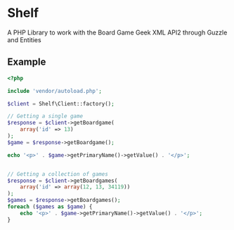 # Shelf

A PHP Library to work with the Board Game Geek XML API2 through Guzzle and Entities

## Example

```php
<?php

include 'vendor/autoload.php';

$client = Shelf\Client::factory();

// Getting a single game
$response = $client->getBoardgame(
    array('id' => 13)
);
$game = $response->getBoardgame();

echo '<p>' . $game->getPrimaryName()->getValue() . '</p>';


// Getting a collection of games
$response = $client->getBoardgames(
    array('id' => array(12, 13, 34119))
);
$games = $response->getBoardgames();
foreach ($games as $game) {
    echo '<p>' . $game->getPrimaryName()->getValue() . '</p>';
}
```
